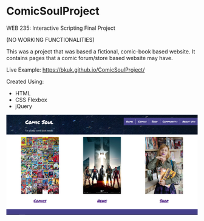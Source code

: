 # ComicSoulProject
WEB 235: Interactive Scripting
Final Project

(NO WORKING FUNCTIONALITIES)

This was a project that was based a fictional, comic-book based website.
It contains pages that a comic forum/store based website may have.

Live Example:
https://bkuk.github.io/ComicSoulProject/

Created Using:
- HTML
- CSS Flexbox
- jQuery

![Comic Soul Screenshot](images/csoul.jpg)
